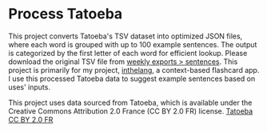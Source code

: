 # Process Tatoeba

This project converts Tatoeba's TSV dataset into optimized JSON files, where each word is grouped with up to 100 example sentences. The output is categorized by the first letter of each word for efficient lookup. Please download the original TSV file from [weekly exports > sentences](https://tatoeba.org/en/downloads). This project is primarily for my project, [inthelang](https://github.com/koichincom/inthelang), a context-based flashcard app. I use this processed Tatoeba data to suggest example sentences based on uses' inputs.

This project uses data sourced from Tatoeba, which is available under the Creative Commons Attribution 2.0 France (CC BY 2.0 FR) license. [Tatoeba](https://tatoeba.org/) [CC BY 2.0 FR](https://creativecommons.org/licenses/by/2.0/fr/)
